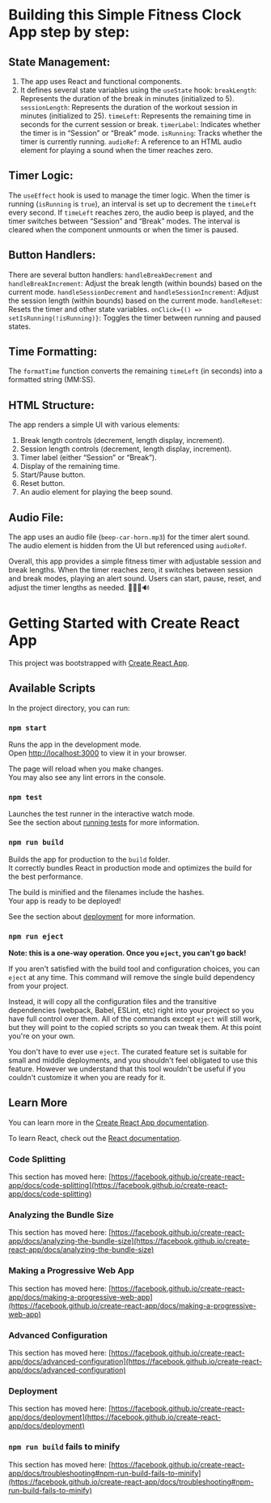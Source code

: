 # Building this Simple Fitness Clock App step by step:

## State Management:
1. The app uses React and functional components.
2. It defines several state variables using the ```useState``` hook:
```breakLength```: Represents the duration of the break in minutes (initialized to 5).
```sessionLength```: Represents the duration of the workout session in minutes (initialized to 25).
```timeLeft```: Represents the remaining time in seconds for the current session or break.
```timerLabel```: Indicates whether the timer is in “Session” or “Break” mode.
```isRunning```: Tracks whether the timer is currently running.
```audioRef```: A reference to an HTML audio element for playing a sound when the timer reaches zero.

## Timer Logic:
The ```useEffect``` hook is used to manage the timer logic.
When the timer is running (```isRunning``` is ```true```), an interval is set up to decrement the ```timeLeft``` every second.
If ```timeLeft``` reaches zero, the audio beep is played, and the timer switches between “Session” and “Break” modes.
The interval is cleared when the component unmounts or when the timer is paused.

## Button Handlers:
There are several button handlers:
```handleBreakDecrement``` and ```handleBreakIncrement```: Adjust the break length (within bounds) based on the current mode.
```handleSessionDecrement``` and ```handleSessionIncrement```: Adjust the session length (within bounds) based on the current mode.
```handleReset```: Resets the timer and other state variables.
```onClick={() => setIsRunning(!isRunning)}```: Toggles the timer between running and paused states.

## Time Formatting:
The ```formatTime``` function converts the remaining ```timeLeft``` (in seconds) into a formatted string (MM:SS).

## HTML Structure:
The app renders a simple UI with various elements:
1. Break length controls (decrement, length display, increment).
2. Session length controls (decrement, length display, increment).
3. Timer label (either “Session” or “Break”).
4. Display of the remaining time.
5. Start/Pause button.
6. Reset button.
7. An audio element for playing the beep sound.

## Audio File:
The app uses an audio file (```beep-car-horn.mp3```) for the timer alert sound.
The audio element is hidden from the UI but referenced using ```audioRef```.

Overall, this app provides a simple fitness timer with adjustable session and break lengths. When the timer reaches zero, it switches between session and break modes, playing an alert sound. Users can start, pause, reset, and adjust the timer lengths as needed. 🏋️‍♀️⏰🔊


# Getting Started with Create React App

This project was bootstrapped with [Create React App](https://github.com/facebook/create-react-app).

## Available Scripts

In the project directory, you can run:

### `npm start`

Runs the app in the development mode.\
Open [http://localhost:3000](http://localhost:3000) to view it in your browser.

The page will reload when you make changes.\
You may also see any lint errors in the console.

### `npm test`

Launches the test runner in the interactive watch mode.\
See the section about [running tests](https://facebook.github.io/create-react-app/docs/running-tests) for more information.

### `npm run build`

Builds the app for production to the `build` folder.\
It correctly bundles React in production mode and optimizes the build for the best performance.

The build is minified and the filenames include the hashes.\
Your app is ready to be deployed!

See the section about [deployment](https://facebook.github.io/create-react-app/docs/deployment) for more information.

### `npm run eject`

**Note: this is a one-way operation. Once you `eject`, you can't go back!**

If you aren't satisfied with the build tool and configuration choices, you can `eject` at any time. This command will remove the single build dependency from your project.

Instead, it will copy all the configuration files and the transitive dependencies (webpack, Babel, ESLint, etc) right into your project so you have full control over them. All of the commands except `eject` will still work, but they will point to the copied scripts so you can tweak them. At this point you're on your own.

You don't have to ever use `eject`. The curated feature set is suitable for small and middle deployments, and you shouldn't feel obligated to use this feature. However we understand that this tool wouldn't be useful if you couldn't customize it when you are ready for it.

## Learn More

You can learn more in the [Create React App documentation](https://facebook.github.io/create-react-app/docs/getting-started).

To learn React, check out the [React documentation](https://reactjs.org/).

### Code Splitting

This section has moved here: [https://facebook.github.io/create-react-app/docs/code-splitting](https://facebook.github.io/create-react-app/docs/code-splitting)

### Analyzing the Bundle Size

This section has moved here: [https://facebook.github.io/create-react-app/docs/analyzing-the-bundle-size](https://facebook.github.io/create-react-app/docs/analyzing-the-bundle-size)

### Making a Progressive Web App

This section has moved here: [https://facebook.github.io/create-react-app/docs/making-a-progressive-web-app](https://facebook.github.io/create-react-app/docs/making-a-progressive-web-app)

### Advanced Configuration

This section has moved here: [https://facebook.github.io/create-react-app/docs/advanced-configuration](https://facebook.github.io/create-react-app/docs/advanced-configuration)

### Deployment

This section has moved here: [https://facebook.github.io/create-react-app/docs/deployment](https://facebook.github.io/create-react-app/docs/deployment)

### `npm run build` fails to minify

This section has moved here: [https://facebook.github.io/create-react-app/docs/troubleshooting#npm-run-build-fails-to-minify](https://facebook.github.io/create-react-app/docs/troubleshooting#npm-run-build-fails-to-minify)
